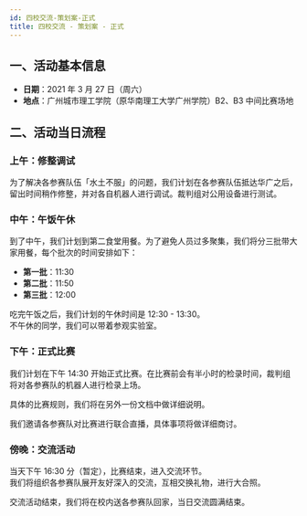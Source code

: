 ```yaml
---
id: 四校交流-策划案-正式
title: 四校交流 - 策划案 - 正式
---
```


## 一、活动基本信息

- **日期**：2021 年 3 月 27 日（周六）
- **地点**：广州城市理工学院（原华南理工大学广州学院）B2、B3 中间比赛场地

## 二、活动当日流程

### 上午：修整调试

为了解决各参赛队伍「水土不服」的问题，我们计划在各参赛队伍抵达华广之后，留出时间稍作修整，并对各自机器人进行调试。裁判组对公用设备进行测试。

### 中午：午饭午休

到了中午，我们计划到第二食堂用餐。为了避免人员过多聚集，我们将分三批带大家用餐，每个批次的时间安排如下：

- **第一批**：11:30
- **第二批**：11:50
- **第三批**：12:00

吃完午饭之后，我们计划的午休时间是 12:30 - 13:30。  
不午休的同学，我们可以带着参观实验室。

### 下午：正式比赛

我们计划在下午 14:30 开始正式比赛。在比赛前会有半小时的检录时间，裁判组将对各参赛队的机器人进行检录上场。

具体的比赛规则，我们将在另外一份文档中做详细说明。

我们邀请各参赛队对比赛进行联合直播，具体事项将做详细商讨。

### 傍晚：交流活动

当天下午 16:30 分（暂定），比赛结束，进入交流环节。  
我们将组织各参赛队展开友好深入的交流，互相交换礼物，进行大合照。

交流活动结束，我们将在校内送各参赛队回家，当日交流圆满结束。
